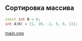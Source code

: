 <!-- doc.py -->
Сортировка массива
------------------
``` cpp
const int N = 6;
int A[N] = {1, 10, -2, 5, 6, 11};
```

[main.cpp](main.cpp)

